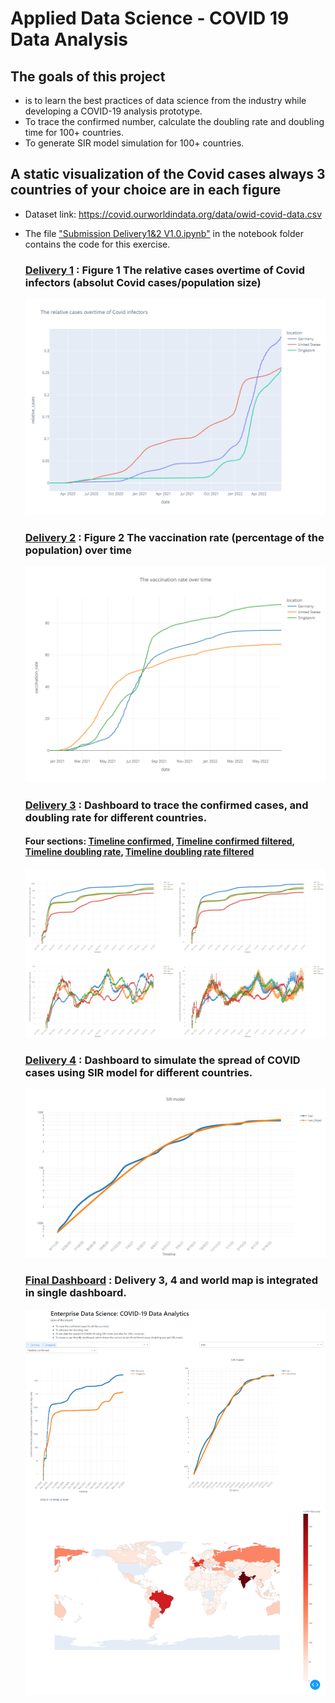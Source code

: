 # Applied Data Science - COVID 19 Data Analysis

## The goals of this project

* is to learn the best practices of data science from the industry while developing a COVID-19 analysis prototype.
* To trace the confirmed number, calculate the doubling rate and doubling time for 100+ countries.
* To generate SIR model simulation for 100+ countries.

## A static visualization of the Covid cases always 3 countries of your choice are in each figure 

* Dataset link: https://covid.ourworldindata.org/data/owid-covid-data.csv

* The file ["Submission Delivery1&2 V1.0.ipynb"](https://github.com/vmalaliv/COVID-19-Data-Analysis/blob/master/notebooks/Submission_Delivery1%262_V1.0.ipynb) in the notebook folder contains the code for this exercise.

   ### [Delivery 1](https://github.com/vmalaliv/COVID-19-Data-Analysis/blob/master/reports/figures/delivery_1.png) : Figure 1 The relative cases overtime of Covid infectors (absolut Covid cases/population size) 
   ![](https://github.com/vmalaliv/COVID-19-Data-Analysis/blob/master/reports/figures/delivery_1.png)
      
   ### [Delivery 2](https://github.com/vmalaliv/COVID-19-Data-Analysis/blob/master/reports/figures/delivery_2_line_chart.png) : Figure 2 The vaccination rate (percentage of the population) over time
     ![](https://github.com/vmalaliv/COVID-19-Data-Analysis/blob/master/reports/figures/delivery_2_line_chart.png)
     
   ### [Delivery 3](https://github.com/vmalaliv/COVID-19-Data-Analysis/blob/master/reports/figures/delivery_3.png) : Dashboard to trace the confirmed cases, and doubling rate for different countries.
    #### Four sections: [Timeline confirmed](https://github.com/vmalaliv/COVID-19-Data-Analysis/blob/master/reports/figures/delivery_3_timeline_confirmed.png), [Timeline confirmed filtered](https://github.com/vmalaliv/COVID-19-Data-Analysis/blob/master/reports/figures/delivery_3_timeline_confirmed_filtered.png), [Timeline doubling rate](https://github.com/vmalaliv/COVID-19-Data-Analysis/blob/master/reports/figures/delivery_3_timeline_doubling_rate.png), [Timeline doubling rate filtered](https://github.com/vmalaliv/COVID-19-Data-Analysis/blob/master/reports/figures/delivery_3_timeline_doubling_rate_filtered.png)   
   ![](https://github.com/vmalaliv/COVID-19-Data-Analysis/blob/master/reports/figures/delivery_3.png)
   
  ### [Delivery 4](https://github.com/vmalaliv/COVID-19-Data-Analysis/blob/master/reports/figures/delivery_4.png) : Dashboard to simulate the spread of COVID cases using SIR model for different countries.
   ![](https://github.com/vmalaliv/COVID-19-Data-Analysis/blob/master/reports/figures/delivery_4.png)
   
   ### [Final Dashboard](https://github.com/vmalaliv/COVID-19-Data-Analysis/blob/master/reports/figures/final_dashboard.png) : Delivery 3, 4 and world map is integrated in single dashboard.
   ![](https://github.com/vmalaliv/COVID-19-Data-Analysis/blob/master/reports/figures/final_dashboard.png)
  
